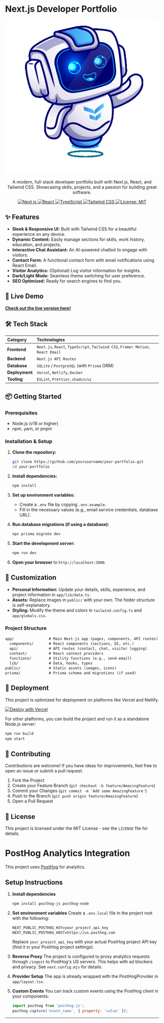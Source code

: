 # Next.js Developer Portfolio

<p align="center">
  <a href="https://your-portfolio-url.com"> <!--- <<< Add your deployed URL here -->
    <img src="public/bot.gif" alt="Portfolio Demo" width="600"/>
  </a>
</p>

<p align="center">
  A modern, full-stack developer portfolio built with Next.js, React, and Tailwind CSS. Showcasing skills, projects, and a passion for building great software.
</p>

<p align="center">
  <a href="https://nextjs.org/" title="Next.js">
    <img src="https://img.shields.io/badge/Next.js-000000?style=for-the-badge&logo=nextdotjs&logoColor=white" alt="Next.js">
  </a>
  <a href="https://react.dev/" title="React">
    <img src="https://img.shields.io/badge/React-20232A?style=for-the-badge&logo=react&logoColor=61DAFB" alt="React">
  </a>
  <a href="https://www.typescriptlang.org/" title="TypeScript">
    <img src="https://img.shields.io/badge/TypeScript-007ACC?style=for-the-badge&logo=typescript&logoColor=white" alt="TypeScript">
  </a>
  <a href="https://tailwindcss.com/" title="Tailwind CSS">
    <img src="https://img.shields.io/badge/Tailwind_CSS-38B2AC?style=for-the-badge&logo=tailwind-css&logoColor=white" alt="Tailwind CSS">
  </a>
  <a href="LICENSE" title="License">
    <img src="https://img.shields.io/badge/License-MIT-yellow.svg?style=for-the-badge" alt="License: MIT">
  </a>
</p>

## ✨ Features

- **Sleek & Responsive UI:** Built with Tailwind CSS for a beautiful experience on any device.
- **Dynamic Content:** Easily manage sections for skills, work history, education, and projects.
- **Interactive Chat Assistant:** An AI-powered chatbot to engage with visitors.
- **Contact Form:** A functional contact form with email notifications using React Email.
- **Visitor Analytics:** (Optional) Log visitor information for insights.
- **Dark/Light Mode:** Seamless theme switching for user preference.
- **SEO Optimized:** Ready for search engines to find you.

## 🚀 Live Demo

[**Check out the live version here!**](https://your-portfolio-url.com) <!--- <<< Add your deployed URL here -->

## 🛠️ Tech Stack

| Category   | Technologies                                                                                             |
| :--------- | :------------------------------------------------------------------------------------------------------- |
| **Frontend**   | `Next.js`, `React`, `TypeScript`, `Tailwind CSS`, `Framer Motion`, `React Email`                       |
| **Backend**    | `Next.js API Routes`                                                                                   |
| **Database**   | `SQLite` / `PostgreSQL` (with `Prisma` ORM)                                                          |
| **Deployment** | `Vercel`, `Netlify`, `Docker`                                                                          |
| **Tooling**    | `ESLint`, `Prettier`, `shadcn/ui`                                                                        |

## 📦 Getting Started

### Prerequisites

- Node.js (v18 or higher)
- npm, yarn, or pnpm

### Installation & Setup

1.  **Clone the repository:**
    ```bash
    git clone https://github.com/yourusername/your-portfolio.git
    cd your-portfolio
    ```

2.  **Install dependencies:**
    ```bash
    npm install
    ```

3.  **Set up environment variables:**
    -   Create a `.env` file by copying `.env.example`.
    -   Fill in the necessary values (e.g., email service credentials, database URL).

4.  **Run database migrations (if using a database):**
    ```bash
    npx prisma migrate dev
    ```

5.  **Start the development server:**
    ```bash
    npm run dev
    ```

6.  **Open your browser** to `http://localhost:3000`.

## 🎨 Customization

- **Personal Information:** Update your details, skills, experience, and project information in `app/lib/data.ts`.
- **Assets:** Replace images in `public/` with your own. The folder structure is self-explanatory.
- **Styling:** Modify the theme and colors in `tailwind.config.ts` and `app/globals.css`.

### Project Structure

```
app/                # Main Next.js app (pages, components, API routes)
  components/       # React components (sections, UI, etc.)
  api/              # API routes (contact, chat, visitor logging)
  context/          # React context providers
  functions/        # Utility functions (e.g., send-email)
  lib/              # Data, hooks, types
public/             # Static assets (images, icons)
prisma/             # Prisma schema and migrations (if used)
```

## 🚢 Deployment

This project is optimized for deployment on platforms like Vercel and Netlify.

[![Deploy with Vercel](https://vercel.com/button)](https://vercel.com/new/clone?repository-url=https%3A%2F%2Fgithub.com%2Fyourusername%2Fyour-portfolio)

For other platforms, you can build the project and run it as a standalone Node.js server:

```bash
npm run build
npm start
```

## 🤝 Contributing

Contributions are welcome! If you have ideas for improvements, feel free to open an issue or submit a pull request.

1.  Fork the Project
2.  Create your Feature Branch (`git checkout -b feature/AmazingFeature`)
3.  Commit your Changes (`git commit -m 'Add some AmazingFeature'`)
4.  Push to the Branch (`git push origin feature/AmazingFeature`)
5.  Open a Pull Request

## 📄 License

This project is licensed under the MIT License - see the `LICENSE` file for details.

# PostHog Analytics Integration

This project uses [PostHog](https://posthog.com/) for analytics.

## Setup Instructions

1. **Install dependencies**
   ```bash
   npm install posthog-js posthog-node
   ```

2. **Set environment variables**
   Create a `.env.local` file in the project root with the following:
   ```env
   NEXT_PUBLIC_POSTHOG_KEY=your_project_api_key
   NEXT_PUBLIC_POSTHOG_HOST=https://us.posthog.com
   ```
   Replace `your_project_api_key` with your actual PostHog project API key (find it in your PostHog project settings).

3. **Reverse Proxy**
   The project is configured to proxy analytics requests through `/ingest` to PostHog's US servers. This helps with ad blockers and privacy. See `next.config.mjs` for details.

4. **Provider Setup**
   The app is already wrapped with the PostHogProvider in `app/layout.tsx`.

5. **Custom Events**
   You can track custom events using the PostHog client in your components:
   ```js
   import posthog from 'posthog-js';
   posthog.capture('event_name', { property: 'value' });
   ```

---
